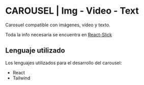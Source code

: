 # CAROUSEL | Img - Video - Text

Carosuel compatible con imágenes, vídeo y texto.

Toda la info necesaria se encuentra en [React-Slick](https://react-slick.neostack.com/docs/get-started)


## Lenguaje utilizado

Los lenguajes utilizados para el desarrollo del carousel: 

- React
- Tailwind